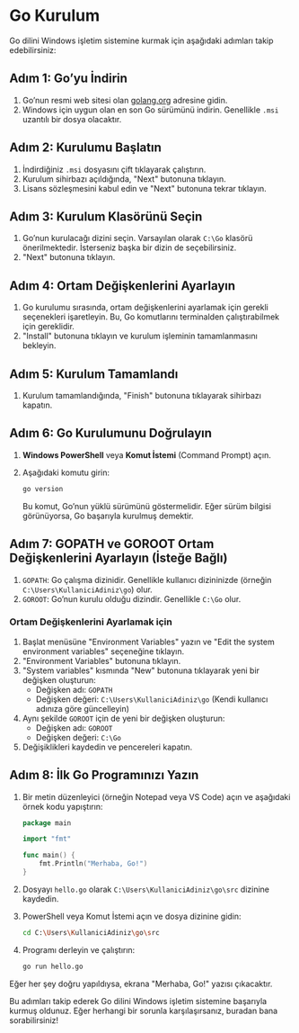 # Go Kurulum

Go dilini Windows işletim sistemine kurmak için aşağıdaki adımları takip edebilirsiniz:

## Adım 1: Go’yu İndirin

1. Go’nun resmi web sitesi olan [golang.org](https://golang.org/dl/) adresine gidin.
2. Windows için uygun olan en son Go sürümünü indirin. Genellikle `.msi` uzantılı bir dosya olacaktır.

## Adım 2: Kurulumu Başlatın

1. İndirdiğiniz `.msi` dosyasını çift tıklayarak çalıştırın.
2. Kurulum sihirbazı açıldığında, "Next" butonuna tıklayın.
3. Lisans sözleşmesini kabul edin ve "Next" butonuna tekrar tıklayın.

## Adım 3: Kurulum Klasörünü Seçin

1. Go’nun kurulacağı dizini seçin. Varsayılan olarak `C:\Go` klasörü önerilmektedir. İsterseniz başka bir dizin de seçebilirsiniz.
2. "Next" butonuna tıklayın.

## Adım 4: Ortam Değişkenlerini Ayarlayın

1. Go kurulumu sırasında, ortam değişkenlerini ayarlamak için gerekli seçenekleri işaretleyin. Bu, Go komutlarını terminalden çalıştırabilmek için gereklidir.
2. "Install" butonuna tıklayın ve kurulum işleminin tamamlanmasını bekleyin.

## Adım 5: Kurulum Tamamlandı

1. Kurulum tamamlandığında, "Finish" butonuna tıklayarak sihirbazı kapatın.

## Adım 6: Go Kurulumunu Doğrulayın

1. **Windows PowerShell** veya **Komut İstemi** (Command Prompt) açın.
2. Aşağıdaki komutu girin:

   ```bash
   go version
   ```

   Bu komut, Go’nun yüklü sürümünü göstermelidir. Eğer sürüm bilgisi görünüyorsa, Go başarıyla kurulmuş demektir.

## Adım 7: GOPATH ve GOROOT Ortam Değişkenlerini Ayarlayın (İsteğe Bağlı)

1. `GOPATH`: Go çalışma dizinidir. Genellikle kullanıcı dizininizde (örneğin `C:\Users\KullaniciAdiniz\go`) olur.
2. `GOROOT`: Go’nun kurulu olduğu dizindir. Genellikle `C:\Go` olur.

### Ortam Değişkenlerini Ayarlamak için

1. Başlat menüsüne "Environment Variables" yazın ve "Edit the system environment variables" seçeneğine tıklayın.
2. "Environment Variables" butonuna tıklayın.
3. "System variables" kısmında "New" butonuna tıklayarak yeni bir değişken oluşturun:
   - Değişken adı: `GOPATH`
   - Değişken değeri: `C:\Users\KullaniciAdiniz\go` (Kendi kullanıcı adınıza göre güncelleyin)
4. Aynı şekilde `GOROOT` için de yeni bir değişken oluşturun:
   - Değişken adı: `GOROOT`
   - Değişken değeri: `C:\Go`
5. Değişiklikleri kaydedin ve pencereleri kapatın.

## Adım 8: İlk Go Programınızı Yazın

1. Bir metin düzenleyici (örneğin Notepad veya VS Code) açın ve aşağıdaki örnek kodu yapıştırın:

   ```go
   package main

   import "fmt"

   func main() {
       fmt.Println("Merhaba, Go!")
   }
   ```

2. Dosyayı `hello.go` olarak `C:\Users\KullaniciAdiniz\go\src` dizinine kaydedin.
3. PowerShell veya Komut İstemi açın ve dosya dizinine gidin:

   ```bash
   cd C:\Users\KullaniciAdiniz\go\src
   ```

4. Programı derleyin ve çalıştırın:

   ```bash
   go run hello.go
   ```

Eğer her şey doğru yapıldıysa, ekrana "Merhaba, Go!" yazısı çıkacaktır.

Bu adımları takip ederek Go dilini Windows işletim sistemine başarıyla kurmuş oldunuz. Eğer herhangi bir sorunla karşılaşırsanız, buradan bana sorabilirsiniz!
